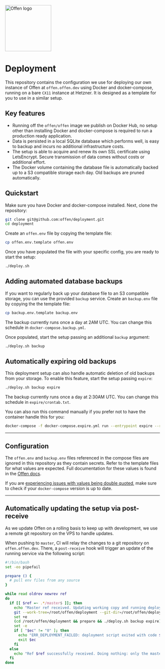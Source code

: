 <a href="https://offen.dev/">
    <img src="https://offen.github.io/press-kit/offen-material/gfx-GitHub-Offen-logo.svg" alt="Offen logo" title="Offen" width="150px"/>
</a>

# Deployment

This repository contains the configuration we use for deploying our own instance of Offen at `offen.offen.dev` using Docker and docker-compose, running on a bare `CX11` instance at Hetzner. It is designed as a template for you to use in a similar setup.

## Key features

- Running off the `offen/offen` image we publish on Docker Hub, no setup other than installing Docker and docker-compose is required to run a production ready application.
- Data is persisted in a local SQLite database which performs well, is easy to backup and incurs no additional infrastructure costs.
- The setup is able to acquire and renew its own SSL certificate using LetsEncrypt. Secure transmission of data comes without costs or additional effort.
- The Docker volume containing the database file is automatically backed up to a S3 compatible storage each day. Old backups are pruned automatically.

## Quickstart

Make sure you have Docker and docker-compose installed. Next, clone the repository:

```sh
git clone git@github.com:offen/deployment.git
cd deployment
```

Create an `offen.env` file by copying the template file:

```sh
cp offen.env.template offen.env
```

Once you have populated the file with your specific config, you are ready to start the setup:

```sh
./deploy.sh
```

## Adding automated database backups

If you want to regularly back up your database file to an S3 compatible storage, you can use the provided `backup` service. Create an `backup.env` file by copying the the template file:

```sh
cp backup.env.template backup.env
```

The backup currently runs once a day at 2AM UTC. You can change this schedule in `docker-compose.backup.yml`.

Once populated, start the setup passing an additional `backup` argument:

```sh
./deploy.sh backup
```

## Automatically expiring old backups

This deployment setup can also handle automatic deletion of old backups from your storage. To enable this feature, start the setup passing `expire`:

```sh
./deploy.sh backup expire
```

The backup currently runs once a day at 2:30AM UTC. You can change this schedule in `expire/crontab.txt`.

You can also run this command manually if you prefer not to have the container handle this for you:

```sh
docker-compose -f docker-compose.expire.yml run --entrypoint expire --rm  expire $AWS_S3_BUCKET_NAME $BACKUP_RETENTION
```

---

## Configuration

The `offen.env` and `backup.env` files referenced in the compose files are ignored in this repository as they contain secrets. Refer to the template files for what values are expected. Full documentation for these values is found in the [Offen docs][docs].

If you are [experiencing issues with values being double quoted][quotes-issue], make sure to check if your `docker-compose` version is up to date.

[docs]: https://docs.offen.dev/running-offen/configuring-the-application/
[quotes-issue]: https://github.com/docker/compose/issues/2854

---

## Automatically updating the setup via post-receive

As we update Offen on a rolling basis to keep up with development, we use a remote git repository on the VPS to handle updates.

When pushing to `master`, CI will relay the changes to a git repository on `offen.offen.dev`. There, a `post-receive` hook will trigger an update of the running service via the following script:

```sh
#!/bin/bash
set -eo pipefail

prepare () {
  # pull env files from any source
}

while read oldrev newrev ref
do
  if [[ $ref =~ .*/master$ ]]; then
    echo "Master ref received. Updating working copy and running deploy script now."
    git --work-tree=/root/offen/deployment --git-dir=/root/offen/deployment.git checkout -f
    set +e
    (cd /root/offen/deployment && prepare && ./deploy.sh backup expire); ec=$?
    set -e
    if [ "$ec" != "0" ]; then
      echo "ERR_DEPLOYMENT_FAILED: deployment script exited with code $ec"
      exit $ec
    fi
  else
    echo "Ref $ref successfully received. Doing nothing: only the master branch may be deployed on this server."
  fi
done
```
